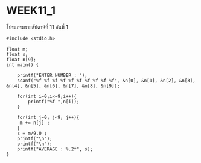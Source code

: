 # WEEK11_1
โปรแกรมรายสัปดาห์ที่ 11 อันที่ 1


    #include <stdio.h>

    float m;
    float s;
    float n[9];
    int main() {
	
	    printf("ENTER NUMBER : ");
	    scanf("%f %f %f %f %f %f %f %f %f %f", &n[0], &n[1], &n[2], &n[3], &n[4], &n[5], &n[6], &n[7], &n[8], &n[9]);
    
    	for(int i=0;i<=9;i++){
    		printf("%f ",n[i]);
    	}

    	for(int j=0; j<9; j++){
    	 m += n[j] ; 	
    	}
    	s = m/9.0 ;
    	printf("\n");
    	printf("\n");
        printf("AVERAGE : %.2f", s);
    }
